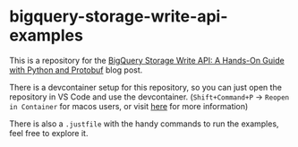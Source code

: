 # bigquery-storage-write-api-examples

This is a repository for the [BigQuery Storage Write API: A Hands-On Guide with Python and Protobuf](https://xebia.com/blog/) blog post.

There is a devcontainer setup for this repository, so you can just open the repository in VS Code and use the devcontainer. (`Shift+Command+P` -> `Reopen in Container` for macos users, or visit [here](https://code.visualstudio.com/docs/devcontainers/tutorial) for more information)

There is also a `.justfile` with the handy commands to run the examples, feel free to explore it.
